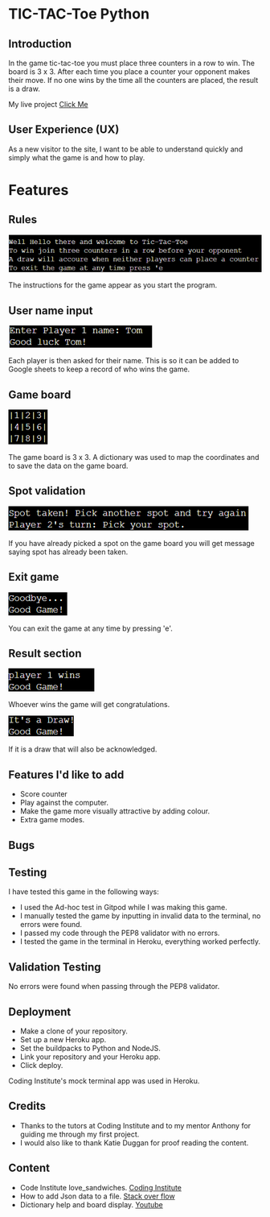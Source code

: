 # TIC-TAC-Toe Python

## Introduction

In the game tic-tac-toe you must place three counters in a row to win. The board is 3 x 3. After each time you place a counter your opponent makes their move. If no one wins by the time all the counters are placed, the result is a draw.

My live project [Click Me](https://tic-tac-toe-bc.herokuapp.com/)

## User Experience (UX)

As a new visitor to the site, I want to be able to understand quickly and simply what the game is and how to play.

# Features

## Rules

![](images/readme.md_images/welcome_message.png)

The instructions for the game appear as you start the program.

## User name input

![](images/readme.md_images/player_name_feedback.png)

Each player is then asked for their name. This is so it can be added to Google sheets to keep a record of who wins the game.

## Game board

![](images/readme.md_images/game_board.png)

The game board is 3 x 3. A dictionary was used to map the coordinates and to save the data on the game board.

## Spot validation

![](images/readme.md_images/spot_validation.png)

If you have already picked a spot on the game board you will get message saying spot has already been taken.

## Exit game
![](images/readme.md_images/exit_message.png)

You can exit the game at any time by pressing 'e'.

## Result section

![](images/readme.md_images/winning_notice.png)

Whoever wins the game will get congratulations.

![](images/readme.md_images/draw_message.png)

If it is a draw that will also be acknowledged. 

## Features I'd like to add

- Score counter
- Play against the computer.
- Make the game more visually attractive by adding colour.
- Extra game modes.

## Bugs


## Testing

I have tested this game in the following ways:

- I used the Ad-hoc test in Gitpod while I was making this game.
- I manually tested the game by inputting in invalid data to the terminal, no errors were found.
- I passed my code through the PEP8 validator with no errors.
- I tested the game in the terminal in Heroku, everything worked perfectly.

## Validation Testing

No errors were found when passing through the PEP8 validator.

## Deployment

- Make a clone of your repository.
- Set up a new Heroku app.
- Set the buildpacks to Python and NodeJS.
- Link your repository and your Heroku app.
- Click deploy.

Coding Institute's mock terminal app was used in Heroku.

## Credits

- Thanks to the tutors at Coding Institute and to my mentor Anthony for guiding me through my first project.
- I would also like to thank Katie Duggan for proof reading the content.

## Content

+ Code Institute love_sandwiches. [Coding Institute](https://learn.codeinstitute.net/courses/course-v1:CodeInstitute+LS101+2021_T1/courseware/293ee9d8ff3542d3b877137ed81b9a5b/c92755338ef548f28cc31a7c3d5bfb46/)
+ How to add Json data to a file. [Stack over flow](https://stackoverflow.com/questions/12309269/how-do-i-write-json-data-to-a-file)
+ Dictionary help and board display. [Youtube](https://www.youtube.com/watch?v=Q6CCdCBVypg)
